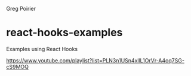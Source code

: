 Greg Poirier

# react-hooks-examples

Examples using React Hooks

https://www.youtube.com/playlist?list=PLN3n1USn4xllL1OrVr-A4oq7SG-cS9MOQ
